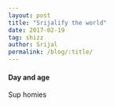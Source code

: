 ```yaml
---
layout: post
title: "Srijalify the world"
date: 2017-02-19
tag: shizz  
author: Srijal
permalink: /blog/:title/
---
```

#### Day and age
Sup homies